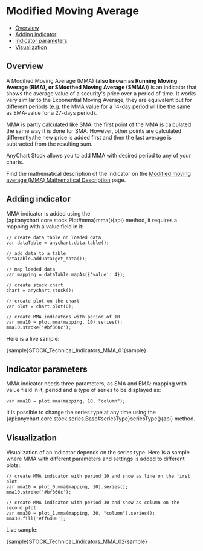# Modified Moving Average

* [Overview](#overview)
* [Adding indicator](#adding_indicator)
* [Indicator parameters](#indicator_parameters)
* [Visualization](#visualization)

## Overview

A Modified Moving Average (MMA) (**also known as Running Moving Average (RMA), or SMoothed Moving Average (SMMA)**) is an indicator that shows the average value of a security's price over a period of time. It works very similar to the Exponential Moving Average, they are equivalent but for different periods (e.g. the MMA value for a 14-day period will be the same as EMA-value for a 27-days period).

MMA is partly calculated like SMA: the first point of the MMA is calculated the same way it is done for SMA. However, other points are calculated differently:the new price is added first and then the last average is subtracted from the resulting sum. 

AnyChart Stock allows you to add MMA with desired period to any of your charts.

Find the mathematical description of the indicator on the [Modified moving average (MMA) Mathematical Description](Mathematical_Description#mma) page.


## Adding indicator

MMA indicator is added using the {api:anychart.core.stock.Plot#mma}mma(){api} method, it requires a mapping with a value field in it:

```
// create data table on loaded data
var dataTable = anychart.data.table();

// add data to a table
dataTable.addData(get_data());

// map loaded data
var mapping = dataTable.mapAs({'value': 4});

// create stock chart
chart = anychart.stock();

// create plot on the chart
var plot = chart.plot(0);

// create MMA indicators with period of 10
var mma10 = plot.mma(mapping, 10).series();
mma10.stroke('#bf360c');
```

Here is a live sample:

{sample}STOCK\_Technical\_Indicators\_MMA\_01{sample}

## Indicator parameters

MMA indicator needs three parameters, as SMA and EMA: mapping with value field in it, period and a type of series to be displayed as:

```
var mma10 = plot.mma(mapping, 10, "column");
```
It is possible to change the series type at any time using the {api:anychart.core.stock.series.Base#seriesType}seriesType(){api} method.

## Visualization

Visualization of an indicator depends on the series type. Here is a sample where MMA with different parameters and settings is added to different plots:

```
// create MMA indicator with period 10 and show as line on the first plot
var mma10 = plot_0.mma(mapping, 10).series();
mma10.stroke('#bf360c');

// create MMA indicator with period 30 and show as column on the second plot
var mma30 = plot_1.mma(mapping, 30, "column").series();
mma30.fill('#ff6d00');
```

Live sample:

{sample}STOCK\_Technical\_Indicators\_MMA\_02{sample}
